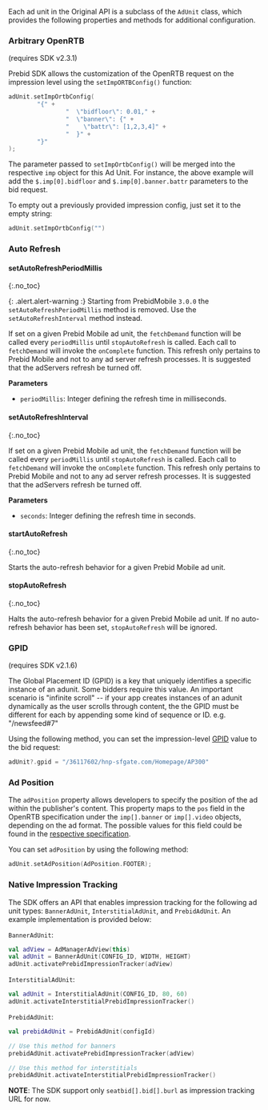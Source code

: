 Each ad unit in the Original API is a subclass of the `AdUnit` class, which provides the following properties and methods for additional configuration.

### Arbitrary OpenRTB

(requires SDK v2.3.1)

Prebid SDK allows the customization of the OpenRTB request on the impression level using the `setImpORTBConfig()` function: 

``` kotlin
adUnit.setImpOrtbConfig(
        "{" +
                "  \"bidfloor\": 0.01," +
                "  \"banner\": {" +
                "    \"battr\": [1,2,3,4]" +
                "  }" +
        "}"
);
```
 
The parameter passed to `setImpOrtbConfig()` will be merged into the respective `imp` object for this Ad Unit. For instance, the above example will add the `$.imp[0].bidfloor` and `$.imp[0].banner.battr` parameters to the bid request.  

To empty out a previously provided impression config, just set it to the empty string: 

``` swift
adUnit.setImpOrtbConfig("")
```

### Auto Refresh

#### setAutoRefreshPeriodMillis
{:.no_toc}

{: .alert.alert-warning :}
Starting from PrebidMobile `3.0.0` the `setAutoRefreshPeriodMillis` method is removed. Use the `setAutoRefreshInterval` method instead.

If set on a given Prebid Mobile ad unit, the `fetchDemand` function will be called every `periodMillis` until `stopAutoRefresh` is called. Each call to `fetchDemand` will invoke the `onComplete` function. This refresh only pertains to Prebid Mobile and not to any ad server refresh processes. It is suggested that the adServers refresh be turned off.

**Parameters**

- `periodMillis`: Integer defining the refresh time in milliseconds.

#### setAutoRefreshInterval
{:.no_toc}

If set on a given Prebid Mobile ad unit, the `fetchDemand` function will be called every `periodMillis` until `stopAutoRefresh` is called. Each call to `fetchDemand` will invoke the `onComplete` function. This refresh only pertains to Prebid Mobile and not to any ad server refresh processes. It is suggested that the adServers refresh be turned off.

**Parameters**

- `seconds`: Integer defining the refresh time in seconds.

#### startAutoRefresh
{:.no_toc}

Starts the auto-refresh behavior for a given Prebid Mobile ad unit.

#### stopAutoRefresh
{:.no_toc}

Halts the auto-refresh behavior for a given Prebid Mobile ad unit. If no auto-refresh behavior has been set, `stopAutoRefresh` will be ignored.

### GPID

(requires SDK v2.1.6)

The Global Placement ID (GPID) is a key that uniquely identifies a specific instance of an adunit. Some bidders require this value. An important scenario is "infinite scroll" -- if your app creates instances
of an adunit dynamically as the user scrolls through content, the the GPID must be different for each by appending some kind of sequence or ID. e.g. "/newsfeed#7"

Using the following method, you can set the impression-level [GPID](https://docs.prebid.org/features/pbAdSlot.html#the-gpid) value to the bid request:

``` kotlin
adUnit?.gpid = "/36117602/hnp-sfgate.com/Homepage/AP300"
```

### Ad Position

The `adPosition` property allows developers to specify the position of the ad within the publisher's content. This property maps to the `pos` field in the OpenRTB specification under the `imp[].banner` or `imp[].video` objects, depending on the ad format. The possible values for this field could be found in the [respective specification](https://github.com/InteractiveAdvertisingBureau/AdCOM/blob/main/AdCOM%20v1.0%20FINAL.md#list--placement-positions-).

You can set `adPosition` by using the following method: 

```kotlin
adUnit.setAdPosition(AdPosition.FOOTER);
```


### Native Impression Tracking

The SDK offers an API that enables impression tracking for the following ad unit types: `BannerAdUnit`, `InterstitialAdUnit`, and `PrebidAdUnit`. An example implementation is provided below:

`BannerAdUnit`:

```kotlin
val adView = AdManagerAdView(this)
val adUnit = BannerAdUnit(CONFIG_ID, WIDTH, HEIGHT)
adUnit.activatePrebidImpressionTracker(adView)
```

`InterstitialAdUnit`:

```kotlin
val adUnit = InterstitialAdUnit(CONFIG_ID, 80, 60)
adUnit.activateInterstitialPrebidImpressionTracker()
```

`PrebidAdUnit`:

```kotlin
val prebidAdUnit = PrebidAdUnit(configId)

// Use this method for banners
prebidAdUnit.activatePrebidImpressionTracker(adView)

// Use this method for interstitials
prebidAdUnit.activateInterstitialPrebidImpressionTracker()
```

**NOTE**: The SDK support only `seatbid[].bid[].burl` as impression tracking URL for now.